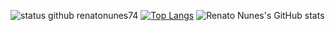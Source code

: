 ![status github renatonunes74](https://github-readme-stats.vercel.app/api?username=renatonunes74&show_icons=true&theme=github_dark)
[![Top Langs](https://github-readme-stats.vercel.app/api/top-langs/?username=renatonunes74&layout=compact)](https://github.com/anuraghazra/github-readme-stats)
![Renato Nunes's GitHub stats](https://github-readme-stats.vercel.app/api?username=renatonunes74&show_icons=true&theme=transparent)
